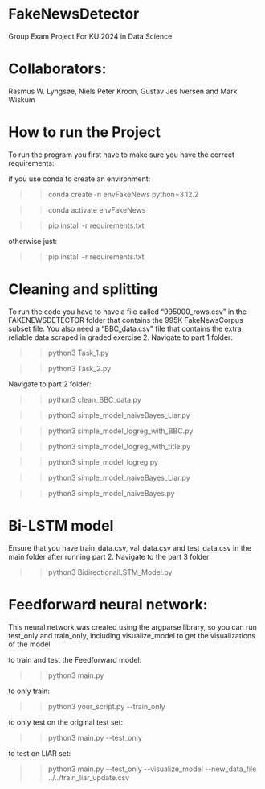 # FakeNewsDetector
Group Exam Project For KU 2024 in Data Science

# Collaborators:
Rasmus W. Lyngsøe, Niels Peter Kroon, Gustav Jes Iversen and Mark Wiskum


# How to run the Project
To run the program you first have to make sure you have the correct requirements:

if you use conda to create an environment:

>> conda create -n envFakeNews python=3.12.2

>> conda activate envFakeNews

>> pip install -r requirements.txt

otherwise just:

>> pip install -r requirements.txt

# Cleaning and splitting
To run the code you have to have a file called “995000_rows.csv” in the FAKENEWSDETECTOR folder that contains the 995K FakeNewsCorpus subset file.
You also need a “BBC_data.csv” file that contains the extra reliable data scraped in graded exercise 2. 
Navigate to part 1 folder:

>> python3 Task_1.py

>> python3 Task_2.py

Navigate to part 2 folder:

>> python3 clean_BBC_data.py

>> python3 simple_model_naiveBayes_Liar.py

>> python3 simple_model_logreg_with_BBC.py

>> python3 simple_model_logreg_with_title.py

>> python3 simple_model_logreg.py

>> python3 simple_model_naiveBayes_Liar.py

>> python3 simple_model_naiveBayes.py



# Bi-LSTM model

Ensure that you have train_data.csv, val_data.csv and test_data.csv in the main folder after running part 2.
Navigate to the part 3 folder

>> python3 BidirectionalLSTM_Model.py

# Feedforward neural network:

This neural network was created using the argparse library, so you can run test_only and train_only, including visualize_model to get the visualizations of the model

to train and test the Feedforward model:
>> python3 main.py

to only train:
>> python3 your_script.py --train_only

to only test on the original test set:
>> python3 main.py --test_only

to test on LIAR set:
>> python3 main.py --test_only --visualize_model --new_data_file ../../train_liar_update.csv
